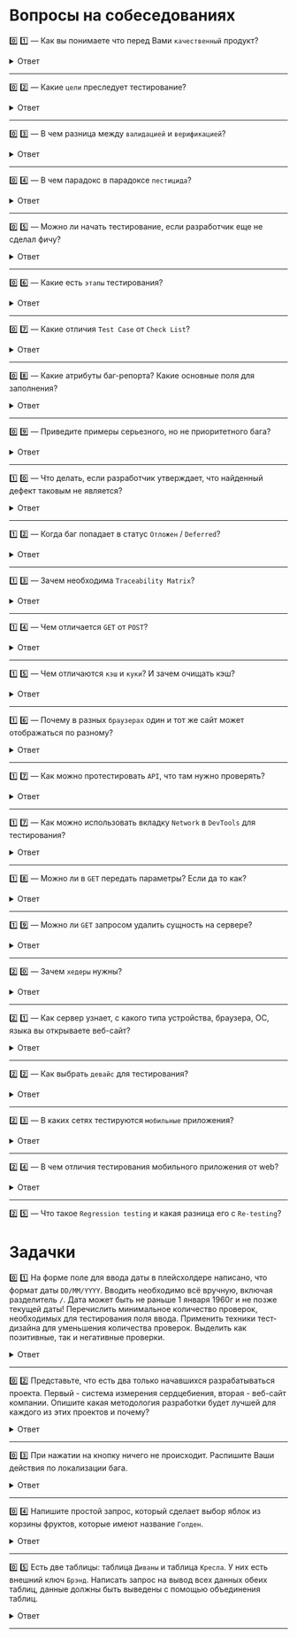 # Вопросы на собеседованиях

0️⃣ 1️⃣ — Как вы понимаете что перед Вами `качественный` продукт?

<details>
  <summary>Ответ</summary>
<p>

  Кто ответит?

</p>
</details>
<hr>

0️⃣ 2️⃣ — Какие `цели` преследует тестирование?

<details>
  <summary>Ответ</summary>
<p>

  Кто ответит?

</p>
</details>
<hr>

0️⃣ 3️⃣ — В чем разница между `валидацией` и `верификацией`?

<details>
  <summary>Ответ</summary>
<p>

  Кто ответит?

</p>
</details>
<hr>

0️⃣ 4️⃣ — В чем парадокс в парадоксе `пестицида`?

<details>
  <summary>Ответ</summary>
<p>

  Кто ответит?

</p>
</details>
<hr>

0️⃣ 5️⃣ — Можно ли начать тестирование, если разработчик еще не сделал фичу?

<details>
  <summary>Ответ</summary>
<p>

  Кто ответит?

</p>
</details>
<hr>

0️⃣ 6️⃣ — Какие есть `этапы` тестирования?

<details>
  <summary>Ответ</summary>
<p>

  Кто ответит?

</p>
</details>
<hr>

0️⃣ 7️⃣ — Какие отличия `Test Case` от `Check List`?

<details>
  <summary>Ответ</summary>
<p>

  Кто ответит?

</p>
</details>
<hr>

0️⃣ 8️⃣ — Какие атрибуты баг-репорта? Какие основные поля для заполнения?

<details>
  <summary>Ответ</summary>
<p>

  Кто ответит?

</p>
</details>
<hr>

0️⃣ 9️⃣ — Приведите примеры серьезного, но не приоритетного бага?

<details>
  <summary>Ответ</summary>
<p>

  Кто ответит?

</p>
</details>
<hr>

1️⃣ 0️⃣ — Что делать, если разработчик утверждает, что найденный дефект таковым не является?

<details>
  <summary>Ответ</summary>
<p>

  Кто ответит?

</p>
</details>
<hr>

1️⃣ 2️⃣ — Когда баг попадает в статус `Отложен` / `Deferred`?

<details>
  <summary>Ответ</summary>
<p>

  Кто ответит?

</p>
</details>
<hr>

1️⃣ 3️⃣ — Зачем необходима `Traceability Matrix`?

<details>
  <summary>Ответ</summary>
<p>

  Кто ответит?

</p>
</details>
<hr>

1️⃣ 4️⃣ — Чем отличается `GET` от `POST`?

<details>
  <summary>Ответ</summary>
<p>

  Кто ответит?

</p>
</details>
<hr>

1️⃣ 5️⃣ — Чем отличаются `кэш` и `куки`? И зачем очищать кэш?

<details>
  <summary>Ответ</summary>
<p>

  Кто ответит?

</p>
</details>
<hr>

1️⃣ 6️⃣ — Почему в разных `браузерах` один и тот же сайт может отображаться по разному?

<details>
  <summary>Ответ</summary>
<p>

  Кто ответит?

</p>
</details>
<hr>

1️⃣ 7️⃣ — Как можно протестировать `API`, что там нужно проверять?

<details>
  <summary>Ответ</summary>
<p>

  Кто ответит?

</p>
</details>
<hr>

1️⃣ 7️⃣ — Как можно использовать вкладку `Network` в `DevTools` для тестирования?

<details>
  <summary>Ответ</summary>
<p>

  Кто ответит?

</p>
</details>
<hr>

1️⃣ 8️⃣ — Можно ли в `GET` передать параметры? Если да то как?

<details>
  <summary>Ответ</summary>
<p>

  Кто ответит?

</p>
</details>
<hr>

1️⃣ 9️⃣ — Можно ли `GET` запросом удалить сущность на сервере?

<details>
  <summary>Ответ</summary>
<p>

  Кто ответит?

</p>
</details>
<hr>

2️⃣ 0️⃣ — Зачем `хедеры` нужны?

<details>
  <summary>Ответ</summary>
<p>

  Кто ответит?

</p>
</details>
<hr>

2️⃣ 1️⃣ — Как сервер узнает, с какого типа устройства, браузера, ОС, языка вы открываете веб-сайт?

<details>
  <summary>Ответ</summary>
<p>

  Кто ответит?

</p>
</details>
<hr>

2️⃣ 2️⃣ — Как выбрать `девайс` для тестирования?

<details>
  <summary>Ответ</summary>
<p>

  Кто ответит?

</p>
</details>
<hr>

2️⃣ 3️⃣ — В каких сетях тестируются `мобильные` приложения?

<details>
  <summary>Ответ</summary>
<p>

  Кто ответит?

</p>
</details>
<hr>

2️⃣ 4️⃣ — В чем отличия тестирования мобильного приложения от web?

<details>
  <summary>Ответ</summary>
<p>

  Кто ответит?

</p>
</details>
<hr>

2️⃣ 5️⃣ — Что такое `Regression testing` и какая разница его с `Re-testing`?


# Задачки

0️⃣ 1️⃣ Hа форме поле для ввода даты в плейсхолдере написано, что формат даты `DD/MM/YYYY`. Вводить необходимо всё вручную, включая разделитель `/`. Дата может быть не раньше 1 января 1960г и не позже текущей даты! Перечислить минимальное количество проверок, необходимых для тестирования поля ввода. Применить техники тест-дизайна для уменьшения количества проверок. Выделить как позитивные, так и негативные проверки.

<details>
  <summary>Ответ</summary>
<p>

  Кто ответит?

</p>
</details>
<hr>

0️⃣ 2️⃣ Представьте, что есть два только начавшихся разрабатываться проекта. Первый - система измерения сердцебиения, вторая - веб-сайт компании. Опишите какая методология разработки будет лучшей для каждого из этих проектов и почему?

<details>
  <summary>Ответ</summary>
<p>

  Кто ответит?

</p>
</details>
<hr>

0️⃣ 3️⃣ При нажатии на кнопку ничего не происходит. Распишите Ваши действия по локализации бага.

<details>
  <summary>Ответ</summary>
<p>

  Кто ответит?

</p>
</details>
<hr>

0️⃣ 4️⃣ Напишите простой запрос, который сделает выбор яблок из корзины фруктов, которые имеют название `Голден`.

<details>
  <summary>Ответ</summary>
<p>

  Кто ответит?

</p>
</details>
<hr>

0️⃣ 5️⃣ Есть две таблицы: таблица `Диваны` и таблица `Кресла`. У них есть внешний ключ `Брэнд`. Написать запрос на вывод всех данных обеих таблиц, данные должны быть выведены с помощью объединения таблиц.

<details>
  <summary>Ответ</summary>
<p>

  Кто ответит?

</p>
</details>
<hr>
